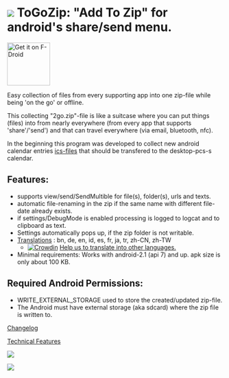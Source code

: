 # ![](https://raw.githubusercontent.com/k3b/ToGoZip/master/app/src/main/res/drawable-hdpi/ic_launcher.png)  ToGoZip: "Add To Zip" for android's share/send menu.

<a href="https://f-droid.org/packages/de.k3b.android.toGoZip" target="_blank">
<img src="https://f-droid.org/badge/get-it-on.png" alt="Get it on F-Droid" height="100"/></a>

Easy collection of files from every supporting app into one zip-file while
being 'on the go' or offline.

This collecting "2go.zip"-file is like a suitcase where you can put things (files)
into from nearly everywhere (from every app that supports 'share'/'send')
and that can travel everywhere (via email, bluetooth, nfc).

 In the beginning this program was developed to collect new android calendar
 entries [ics-files](https://f-droid.org/wiki/page/de.k3b.android.calendar.ics.adapter)
 that should be transfered to the desktop-pcs-s calendar. <br/>

## Features:

* supports view/send/SendMultible for file(s), folder(s), urls and texts.
* automatic file-renaming in the zip if the same name with different file-date already exists.
* if settings/DebugMode is enabled processing is logged to logcat and to clipboard as text.
* Settings automatically pops up, if the zip folder is not writable.
* [Translations](https://crowdin.com/project/togozip) : bn, de, en, id, es, fr, ja, tr, zh-CN, zh-TW
  * [![Crowdin](https://d322cqt584bo4o.cloudfront.net/togozip/localized.svg)](https://crowdin.com/project/togozip) [Help us to translate into other languages.](https://crowdin.com/project/togozip)
* Minimal requirements: Works with android-2.1 (api 7) and up. apk size is only about 100 KB.

## Required Android Permissions:
* WRITE_EXTERNAL_STORAGE used to store the created/updated zip-file.
* The Android must have external storage (aka sdcard) where the zip file is written to.

[Changelog](https://github.com/k3b/toGoZip/wiki/History)

[Technical Features](https://github.com/k3b/toGoZip/wiki/Features)

![](https://raw.githubusercontent.com/k3b/ToGoZip/master/fastlane/metadata/android/en-US/images/1-send.png)

![](https://github.com/k3b/ToGoZip/raw/master/fastlane/metadata/android/en-US/images/2-settings.png)
